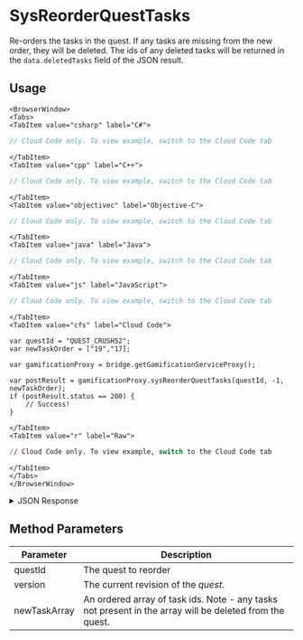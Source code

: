 # SysReorderQuestTasks

Re-orders the tasks in the quest. If any tasks are missing from the new order, they will be deleted. The ids of any deleted tasks will be returned in the `data.deletedTasks` field of the JSON result.

<PartialServop service_name="gamification" operation_name="SYS_REORDER_QUEST_TASKS" />

## Usage

```mdx-code-block
<BrowserWindow>
<Tabs>
<TabItem value="csharp" label="C#">
```

```csharp
// Cloud Code only. To view example, switch to the Cloud Code tab
```

```mdx-code-block
</TabItem>
<TabItem value="cpp" label="C++">
```

```cpp
// Cloud Code only. To view example, switch to the Cloud Code tab
```

```mdx-code-block
</TabItem>
<TabItem value="objectivec" label="Objective-C">
```

```objectivec
// Cloud Code only. To view example, switch to the Cloud Code tab
```

```mdx-code-block
</TabItem>
<TabItem value="java" label="Java">
```

```java
// Cloud Code only. To view example, switch to the Cloud Code tab
```

```mdx-code-block
</TabItem>
<TabItem value="js" label="JavaScript">
```

```javascript
// Cloud Code only. To view example, switch to the Cloud Code tab
```

```mdx-code-block
</TabItem>
<TabItem value="cfs" label="Cloud Code">
```

```cfscript
var questId = "QUEST_CRUSH52";
var newTaskOrder = ["19","17];

var gamificationProxy = bridge.getGamificationServiceProxy();

var postResult = gamificationProxy.sysReorderQuestTasks(questId, -1, newTaskOrder);
if (postResult.status == 200) {
    // Success!
}
```

```mdx-code-block
</TabItem>
<TabItem value="r" label="Raw">
```

```r
// Cloud Code only. To view example, switch to the Cloud Code tab
```

```mdx-code-block
</TabItem>
</Tabs>
</BrowserWindow>
```

<details>
<summary>JSON Response</summary>

```json
{
  "status": 200,
  "data": {
    "quest": {
      "questId": "QUEST_CRUSH52",
      "questType": "unorderedMinimal",
      "questData": "0",
      "title": "Crush 50 Eggs",
      "description": "This is an updated description",
      "category": "mission",
      "extraData": {
        "difficulty": 1
      },
      "rewards": {
        "experiencePoints": 1000
      },
      "createdAt": 1574802052796,
      "updatedAt": 1574866260391,
      "version": 8,
      "tasks": [
        "19",
        "17"
      ]
    },
    "deletedTasks": [],
    "tasks": {
      "17": {
        "questId": "QUEST_CRUSH52",
        "title": "Winner Winner",
        "description": "An updated task description",
        "category": "loyalty",
        "extraData": {
          "secretMission": false,
          "actionIndex": 4
        },
        "rewards": {
          "experiencePoints": 1000
        },
        "thresholds": {
          "playerStatistics": {
            "statistics": {
              "wins": 50
            }
          }
        },
        "createdAt": 1574820663140,
        "updatedAt": 1574863558901,
        "version": 2,
        "taskId": "17"
      },
      "19": {
        "questId": "QUEST_CRUSH52",
        "title": "Another task",
        "description": "Crushing Eggs task",
        "category": "mission",
        "extraData": {},
        "rewards": {
          "experiencePoints": 30
        },
        "thresholds": {
          "playerStatistics": {
            "statistics": {
              "returningDay": 7
            }
          }
        },
        "createdAt": 1574866217734,
        "updatedAt": 1574866217734,
        "version": 1,
        "taskId": "19"
      }
    }
  }
}
```
</details>

## Method Parameters
Parameter | Description
--------- | -----------
questId | The quest to reorder
version | The current revision of the _quest_.
newTaskArray | An ordered array of task ids. Note - any tasks not present in the array will be deleted from the quest.


